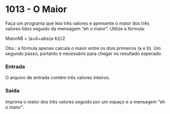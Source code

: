 # 1013 - O Maior

Faça um programa que leia três valores e apresente o maior dos três valores lidos seguido da mensagem “eh o maior”. Utilize a fórmula:

MaiorAB = (a+b+abs(a-b))/2

Obs.: a fórmula apenas calcula o maior entre os dois primeiros (a e b). Um segundo passo, portanto é necessário para chegar no resultado esperado.

### Entrada
O arquivo de entrada contém três valores inteiros.

### Saída
Imprima o maior dos três valores seguido por um espaço e a mensagem "eh o maior".

